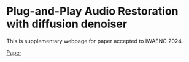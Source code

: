 # Plug-and-Play Audio Restoration with diffusion denoiser


This is supplementary webpage for paper accepted to IWAENC 2024.

[Paper](docs/IWAENC_2024-final.pdf)
